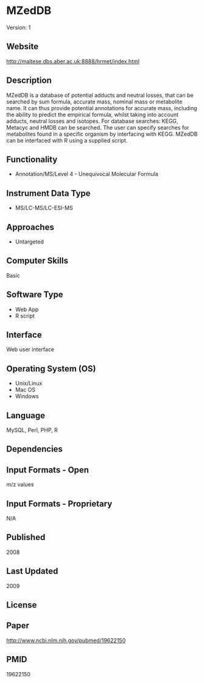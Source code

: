 # MZedDB
Version: 1

## Website
http://maltese.dbs.aber.ac.uk:8888/hrmet/index.html

## Description
MZedDB is a database of potential adducts and neutral losses, that can be searched by sum formula, accurate mass, nominal mass or metabolite name. It can thus provide potential annotations for accurate mass, including the ability to predict the empirical formula, whilst taking into account adducts, neutral losses and isotopes. For database searches: KEGG, Metacyc and HMDB can be searched. The user can specify searches for metabolites found in a specific organism by interfacing with KEGG. MZedDB can be interfaced with R using a supplied script.

## Functionality
- Annotation/MS/Level 4 - Unequivocal Molecular Formula

## Instrument Data Type
- MS/LC-MS/LC-ESI-MS

## Approaches
- Untargeted

## Computer Skills
Basic

## Software Type
- Web App
- R script

## Interface
Web user interface

## Operating System (OS)
- Unix/Linux
- Mac OS
- Windows

## Language
MySQL, Perl, PHP, R

## Dependencies

## Input Formats - Open
m/z values

## Input Formats - Proprietary
N/A

## Published
2008

## Last Updated
2009

## License

## Paper
http://www.ncbi.nlm.nih.gov/pubmed/19622150

## PMID
19622150
